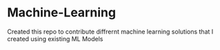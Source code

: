 # Machine-Learning
Created this repo to contribute diffrernt machine learning solutions that I created using existing ML Models
